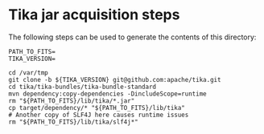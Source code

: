 # Tika jar acquisition steps

The following steps can be used to generate the contents of this
directory:

``` shell
PATH_TO_FITS=
TIKA_VERSION=

cd /var/tmp
git clone -b ${TIKA_VERSION} git@github.com:apache/tika.git
cd tika/tika-bundles/tika-bundle-standard
mvn dependency:copy-dependencies -DincludeScope=runtime
rm "${PATH_TO_FITS}/lib/tika/*.jar"
cp target/dependency/* "${PATH_TO_FITS}/lib/tika"
# Another copy of SLF4J here causes runtime issues
rm "${PATH_TO_FITS}/lib/tika/slf4j*"
```
